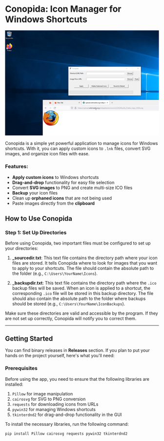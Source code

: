 # **Conopida: Icon Manager for Windows Shortcuts**

![Demo](https://github.com/Tomurisk/Conopida/blob/main/Images/demo.gif)

Conopida is a simple yet powerful application to manage icons for Windows shortcuts. With it, you can apply custom icons to `.lnk` files, convert SVG images, and organize icon files with ease.

### **Features:**
- **Apply custom icons** to Windows shortcuts
- **Drag-and-drop** functionality for easy file selection
- Convert **SVG images** to PNG and create multi-size ICO files
- **Backup** your icon files
- Clean up **orphaned icons** that are not being used
- Paste images directly from the **clipboard**

## **How to Use Conopida**

### **Step 1: Set Up Directories**

Before using Conopida, two important files must be configured to set up your directories:

1. **\_sourcedir.txt**: This text file contains the directory path where your icon files are stored. It tells Conopida where to look for images that you want to apply to your shortcuts. The file should contain the absolute path to the folder (e.g., `C:\Users\YourName\Icons`).

2. **\_backupdir.txt**: This text file contains the directory path where the `.ico` backup files will be saved. When an icon is applied to a shortcut, the corresponding `.ico` file will be stored in this backup directory. The file should also contain the absolute path to the folder where backups should be stored (e.g., `C:\Users\YourName\IconBackups`).

Make sure these directories are valid and accessible by the program. If they are not set up correctly, Conopida will notify you to correct them.

---

## **Getting Started**
You can find binary releases in **Releases** section. If you plan to put your hands on the project yourself, here's what you'll need:

### **Prerequisites**
Before using the app, you need to ensure that the following libraries are installed:
1. `Pillow` for image manipulation
2. `cairosvg` for SVG to PNG conversion
3. `requests` for downloading icons from URLs
4. `pywin32` for managing Windows shortcuts
5. `tkinterdnd2` for drag-and-drop functionality in the GUI

To install the necessary libraries, run the following command:

```bash
pip install Pillow cairosvg requests pywin32 tkinterdnd2
```

